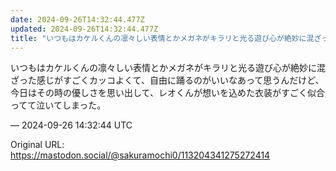 ```yaml
---
date: 2024-09-26T14:32:44.477Z
updated: 2024-09-26T14:32:44.477Z
title: "いつもはカケルくんの凛々しい表情とかメガネがキラリと光る遊び心が絶妙に混ざった感[...]"
---
```


<p>いつもはカケルくんの凛々しい表情とかメガネがキラリと光る遊び心が絶妙に混ざった感じがすごくカッコよくて、自由に踊るのがいいなあって思うんだけど、今日はその時の優しさを思い出して、レオくんが想いを込めた衣装がすごく似合ってて泣いてしまった。</p>

&mdash; 2024-09-26 14:32:44 UTC

Original URL: https://mastodon.social/@sakuramochi0/113204341275272414

